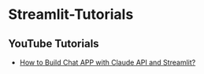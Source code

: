 # Streamlit-Tutorials

## YouTube Tutorials
- [How to Build Chat APP with Claude API and Streamlit?](https://youtu.be/M9P7JxZyyd0)
